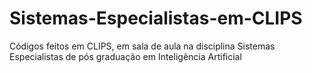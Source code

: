 # Sistemas-Especialistas-em-CLIPS
Códigos feitos em CLIPS, em sala de aula na disciplina Sistemas Especialistas de pós graduação em Inteligência Artificial
